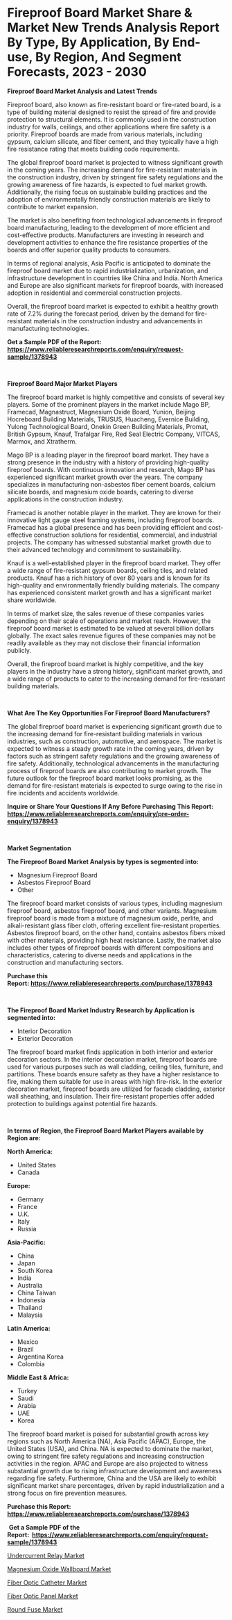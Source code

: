 <p><h1>Fireproof Board Market Share & Market New Trends Analysis Report By Type, By Application, By End-use, By Region, And Segment Forecasts, 2023 - 2030</h1></p><p><strong>Fireproof Board Market Analysis and Latest Trends</strong></p>
<p><p>Fireproof board, also known as fire-resistant board or fire-rated board, is a type of building material designed to resist the spread of fire and provide protection to structural elements. It is commonly used in the construction industry for walls, ceilings, and other applications where fire safety is a priority. Fireproof boards are made from various materials, including gypsum, calcium silicate, and fiber cement, and they typically have a high fire resistance rating that meets building code requirements.</p><p>The global fireproof board market is projected to witness significant growth in the coming years. The increasing demand for fire-resistant materials in the construction industry, driven by stringent fire safety regulations and the growing awareness of fire hazards, is expected to fuel market growth. Additionally, the rising focus on sustainable building practices and the adoption of environmentally friendly construction materials are likely to contribute to market expansion.</p><p>The market is also benefiting from technological advancements in fireproof board manufacturing, leading to the development of more efficient and cost-effective products. Manufacturers are investing in research and development activities to enhance the fire resistance properties of the boards and offer superior quality products to consumers.</p><p>In terms of regional analysis, Asia Pacific is anticipated to dominate the fireproof board market due to rapid industrialization, urbanization, and infrastructure development in countries like China and India. North America and Europe are also significant markets for fireproof boards, with increased adoption in residential and commercial construction projects.</p><p>Overall, the fireproof board market is expected to exhibit a healthy growth rate of 7.2% during the forecast period, driven by the demand for fire-resistant materials in the construction industry and advancements in manufacturing technologies.</p></p>
<p><strong>Get a Sample PDF of the Report:&nbsp; <a href="https://www.reliableresearchreports.com/enquiry/request-sample/1378943">https://www.reliableresearchreports.com/enquiry/request-sample/1378943</a></strong></p>
<p>&nbsp;</p>
<p><strong>Fireproof Board Major Market Players</strong></p>
<p><p>The fireproof board market is highly competitive and consists of several key players. Some of the prominent players in the market include Mago BP, Framecad, Magnastruct, Magnesium Oxide Board, Yunion, Beijing Hocreboard Building Materials, TRUSUS, Huacheng, Evernice Building, Yulong Technological Board, Onekin Green Building Materials, Promat, British Gypsum, Knauf, Trafalgar Fire, Red Seal Electric Company, VITCAS, Marmox, and Xtratherm.</p><p>Mago BP is a leading player in the fireproof board market. They have a strong presence in the industry with a history of providing high-quality fireproof boards. With continuous innovation and research, Mago BP has experienced significant market growth over the years. The company specializes in manufacturing non-asbestos fiber cement boards, calcium silicate boards, and magnesium oxide boards, catering to diverse applications in the construction industry.</p><p>Framecad is another notable player in the market. They are known for their innovative light gauge steel framing systems, including fireproof boards. Framecad has a global presence and has been providing efficient and cost-effective construction solutions for residential, commercial, and industrial projects. The company has witnessed substantial market growth due to their advanced technology and commitment to sustainability.</p><p>Knauf is a well-established player in the fireproof board market. They offer a wide range of fire-resistant gypsum boards, ceiling tiles, and related products. Knauf has a rich history of over 80 years and is known for its high-quality and environmentally friendly building materials. The company has experienced consistent market growth and has a significant market share worldwide.</p><p>In terms of market size, the sales revenue of these companies varies depending on their scale of operations and market reach. However, the fireproof board market is estimated to be valued at several billion dollars globally. The exact sales revenue figures of these companies may not be readily available as they may not disclose their financial information publicly.</p><p>Overall, the fireproof board market is highly competitive, and the key players in the industry have a strong history, significant market growth, and a wide range of products to cater to the increasing demand for fire-resistant building materials.</p></p>
<p>&nbsp;</p>
<p><strong>What Are The Key Opportunities For Fireproof Board Manufacturers?</strong></p>
<p><p>The global fireproof board market is experiencing significant growth due to the increasing demand for fire-resistant building materials in various industries, such as construction, automotive, and aerospace. The market is expected to witness a steady growth rate in the coming years, driven by factors such as stringent safety regulations and the growing awareness of fire safety. Additionally, technological advancements in the manufacturing process of fireproof boards are also contributing to market growth. The future outlook for the fireproof board market looks promising, as the demand for fire-resistant materials is expected to surge owing to the rise in fire incidents and accidents worldwide.</p></p>
<p><strong>Inquire or Share Your Questions If Any Before Purchasing This Report: <a href="https://www.reliableresearchreports.com/enquiry/pre-order-enquiry/1378943">https://www.reliableresearchreports.com/enquiry/pre-order-enquiry/1378943</a></strong></p>
<p>&nbsp;</p>
<p><strong>Market Segmentation</strong></p>
<p><strong>The Fireproof Board Market Analysis by types is segmented into:</strong></p>
<p><ul><li>Magnesium Fireproof Board</li><li>Asbestos Fireproof Board</li><li>Other</li></ul></p>
<p><p>The fireproof board market consists of various types, including magnesium fireproof board, asbestos fireproof board, and other variants. Magnesium fireproof board is made from a mixture of magnesium oxide, perlite, and alkali-resistant glass fiber cloth, offering excellent fire-resistant properties. Asbestos fireproof board, on the other hand, contains asbestos fibers mixed with other materials, providing high heat resistance. Lastly, the market also includes other types of fireproof boards with different compositions and characteristics, catering to diverse needs and applications in the construction and manufacturing sectors.</p></p>
<p><strong>Purchase this Report:&nbsp;<a href="https://www.reliableresearchreports.com/purchase/1378943">https://www.reliableresearchreports.com/purchase/1378943</a></strong></p>
<p>&nbsp;</p>
<p><strong>The Fireproof Board Market Industry Research by Application is segmented into:</strong></p>
<p><ul><li>Interior Decoration</li><li>Exterior Decoration</li></ul></p>
<p><p>The fireproof board market finds application in both interior and exterior decoration sectors. In the interior decoration market, fireproof boards are used for various purposes such as wall cladding, ceiling tiles, furniture, and partitions. These boards ensure safety as they have a higher resistance to fire, making them suitable for use in areas with high fire-risk. In the exterior decoration market, fireproof boards are utilized for facade cladding, exterior wall sheathing, and insulation. Their fire-resistant properties offer added protection to buildings against potential fire hazards.</p></p>
<p>&nbsp;</p>
<p><strong>In terms of Region, the Fireproof Board Market Players available by Region are:</strong></p>
<p>
    <p> <strong> North America: </strong>
        <ul>
            <li>United States</li>
            <li>Canada</li>
        </ul>
        </p> 
    <p> <strong> Europe: </strong>
        <ul>
            <li>Germany</li>
            <li>France</li>
            <li>U.K.</li>
            <li>Italy</li>
            <li>Russia</li>
        </ul>
        </p> 
    <p> <strong> Asia-Pacific: </strong>
        <ul>
            <li>China</li>
            <li>Japan</li>
            <li>South Korea</li>
            <li>India</li>
            <li>Australia</li>
            <li>China Taiwan</li>
            <li>Indonesia</li>
            <li>Thailand</li>
            <li>Malaysia</li>
        </ul>
        </p> 
    <p> <strong> Latin America: </strong>
        <ul>
            <li>Mexico</li>
            <li>Brazil</li>
            <li>Argentina Korea</li>
            <li>Colombia</li>
        </ul>
        </p> 
    <p> <strong> Middle East & Africa: </strong>
        <ul>
            <li>Turkey</li>
            <li>Saudi</li>
            <li>Arabia</li>
            <li>UAE</li>
            <li>Korea</li>
        </ul>
    </p>
    </p>
<p><p>The fireproof board market is poised for substantial growth across key regions such as North America (NA), Asia Pacific (APAC), Europe, the United States (USA), and China. NA is expected to dominate the market, owing to stringent fire safety regulations and increasing construction activities in the region. APAC and Europe are also projected to witness substantial growth due to rising infrastructure development and awareness regarding fire safety. Furthermore, China and the USA are likely to exhibit significant market share percentages, driven by rapid industrialization and a strong focus on fire prevention measures.</p></p>
<p><strong>Purchase this Report: <a href="https://www.reliableresearchreports.com/purchase/1378943">https://www.reliableresearchreports.com/purchase/1378943</a></strong></p>
<p>&nbsp;<strong>Get a Sample PDF of the Report:&nbsp;&nbsp;<a href="https://www.reliableresearchreports.com/enquiry/request-sample/1378943">https://www.reliableresearchreports.com/enquiry/request-sample/1378943</a></strong></p>
<p><strong></strong></p>
<p><p><a href="https://medium.com/@thesjenney10210/undercurrent-relay-market-exploring-market-share-market-trends-and-future-growth-b910e61f4f05">Undercurrent Relay Market</a></p><p><a href="https://github.com/RickHolmes3/Market-Research-Report-List-2/blob/main/magnesium-oxide-wallboard-market.md">Magnesium Oxide Wallboard Market</a></p><p><a href="https://medium.com/@pair.holy.proof/fiber-optic-catheter-market-the-key-to-successful-business-strategy-forecast-till-2030-efbf42cd0bba">Fiber Optic Catheter Market</a></p><p><a href="https://medium.com/@jerez43343/fiber-optic-panel-market-outlook-industry-overview-and-forecast-2023-to-2030-a12dda662bb1">Fiber Optic Panel Market</a></p><p><a href="https://medium.com/@robbleannon/round-fuse-market-trends-forecast-and-competitive-analysis-to-2030-76e995cbaf15">Round Fuse Market</a></p></p>